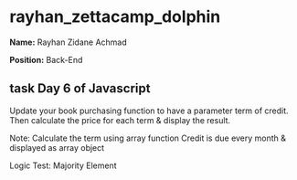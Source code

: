 ﻿# rayhan_zettacamp_dolphin

**Name:** Rayhan Zidane Achmad

**Position:** Back-End

## task Day 6 of Javascript

Update your book purchasing function to have a parameter term of credit. Then calculate the price for each term & display the result.

Note:
Calculate the term using array function
Credit is due every month & displayed as array object

Logic Test:
Majority Element
